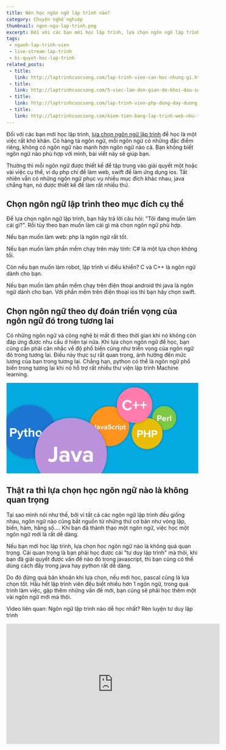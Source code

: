 ```yaml
---
title: Nên học ngôn ngữ lập trình nào?
category: Chuyện nghề nghiệp
thumbnail: ngon-ngu-lap-trinh.png
excerpt: Đối với các bạn mới học lập trình, lựa chọn ngôn ngữ lập trình để học là một việc rất khó khăn. Mỗi ngôn ngữ có những đặc điểm riêng, không có ngôn ngữ nào mạnh hơn ngôn ngữ nào cả. Bạn không biết ngôn ngữ nào phù hợp với mình, bài viết này sẽ giúp bạn.
tags:
 - nganh-lap-trinh-vien
 - live-stream-lap-trinh
 - bi-quyet-hoc-lap-trinh
related_posts:
 - title: 
   link: http://laptrinhcuocsong.com/lap-trinh-vien-can-hoc-nhung-gi.html
 - title: 
   link: http://laptrinhcuocsong.com/5-viec-lam-don-gian-de-khoi-dau-su-nghiep-lap-trinh-vien-nghiem-tuc.html
 - title: 
   link: http://laptrinhcuocsong.com/lap-trinh-vien-php-dung-day-duong.html
 - title: 
   link: http://laptrinhcuocsong.com/kiem-tien-bang-lap-trinh-web-nhu-the-nao.html
---
```

Đối với các bạn mới học lập trình, [lựa chọn ngôn ngữ lập trình](http://laptrinhcuocsong.com/nen-hoc-ngon-ngu-lap-trinh-nao.html) để học là một việc rất khó khăn. Có hàng tá ngôn ngữ, mỗi ngôn ngữ có những đặc điểm riêng, không có ngôn ngữ nào mạnh hơn ngôn ngữ nào cả. Bạn không biết ngôn ngữ nào phù hợp với mình, bài viết này sẽ giúp bạn.

Thường thì mỗi ngôn ngữ được thiết kế để tập trung vào giải quyết một hoặc vài việc cụ thể, ví dụ php chỉ để làm web, swift để làm ứng dụng ios. Tất nhiên vẫn có những ngôn ngữ phục vụ nhiều mục đích khác nhau, java chẳng hạn, nó được thiết kế để làm rất nhiều thứ.

## Chọn ngôn ngữ lập trình theo mục đích cụ thể

Để lựa chọn ngôn ngữ lập trình, bạn hãy trả lời câu hỏi: "Tôi đang muốn làm cái gì?". Rồi tùy theo bạn muốn làm cái gì mà chọn ngôn ngữ phù hợp.

Nếu bạn muốn làm web: php là ngôn ngữ rất tốt.

Nếu bạn muốn làm phần mềm chạy trên máy tính: C# là một lựa chọn không tồi.

Còn nếu bạn muốn làm robot, lập trình vi điều khiển? C và C++ là ngôn ngữ dành cho bạn.

Nếu bạn muốn làm phần mềm chạy trên điện thoại android thì java là ngôn ngữ dành cho bạn. Với phần mềm trên điện thoại ios thì bạn hãy chọn swift.

## Chọn ngôn ngữ theo dự đoán triển vọng của ngôn ngữ đó trong tương lai

Có những ngôn ngữ và công nghệ bị mất đi theo thời gian khi nó không còn đáp ứng được nhu cầu ở hiện tại nữa. Khi lựa chọn ngôn ngữ để học, bạn cũng cần phải cân nhắc về độ phổ biến cũng như triển vọng của ngôn ngữ đó trong tương lai. Điều này thực sự rất quan trọng, ảnh hưởng đến mức lương của bạn trong tương lai. Chẳng hạn, python có thể là ngôn ngữ phổ biến trong tương lai khi nó hỗ trợ rất nhiều thư viện lập trình Machine learning.

![Ngôn ngữ lập trình](images/ngon-ngu-lap-trinh-big.png)

## Thật ra thì lựa chọn học ngôn ngữ nào là không quan trọng

Tại sao mình nói như thế, bởi vì tất cả các ngôn ngữ lập trình đều giống nhau, ngôn ngữ nào cũng bắt nguồn từ những thứ cơ bản như vòng lặp, biến, hàm, hằng số.... Khi bạn đã thành thạo một ngôn ngữ, việc học một ngôn ngữ mới là rất dễ dàng. 

Nếu bạn mới học lập trình, lựa chọn học ngôn ngữ nào là không quá quan trọng. Cái quan trọng là bạn phải học được cái "tư duy lập trình" mà thôi, khi bạn đã giải quyết được vấn đề nào đó trong javascript, thì bạn cũng có thể dùng cách đấy trong java hay python rất dễ dàng.

Do đó đừng quá băn khoăn khi lựa chọn, nếu mới học, pascal cũng là lựa chọn tốt. Hầu hết lập trình viên đều biết nhiều hơn 1 ngôn ngữ, trong quá trình làm việc, gặp thêm những vấn đề mới, bạn cũng sẽ phải học thêm một vài ngôn ngữ mới mà thôi.  

Video liên quan: Ngôn ngữ lập trình nào dễ học nhất? Rèn luyện tư duy lập trình

<div class="youtube">
<iframe width="560" height="315" src="https://www.youtube.com/embed/bJqNTFSnNa0" frameborder="0" allowfullscreen></iframe>
</div>